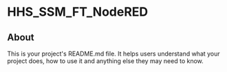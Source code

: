 # HHS_SSM_FT_NodeRED

## About

This is your project's README.md file. It helps users understand what your
project does, how to use it and anything else they may need to know.
